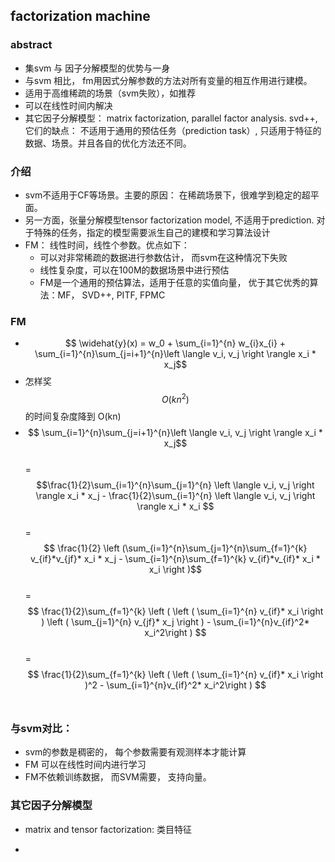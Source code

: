 ## factorization machine
### abstract
- 集svm 与 因子分解模型的优势与一身
- 与svm 相比， fm用因式分解参数的方法对所有变量的相互作用进行建模。
- 适用于高维稀疏的场景（svm失败），如推荐
- 可以在线性时间内解决
- 其它因子分解模型： matrix factorization, parallel factor analysis. svd++,  它们的缺点： 不适用于通用的预估任务（prediction task）, 只适用于特征的数据、场景。并且各自的优化方法还不同。

### 介绍
- svm不适用于CF等场景。主要的原因： 在稀疏场景下，很难学到稳定的超平面。
- 另一方面，张量分解模型tensor factorization model, 不适用于prediction. 对于特殊的任务，指定的模型需要派生自己的建模和学习算法设计
- FM： 线性时间，线性个参数。优点如下：
    - 可以对非常稀疏的数据进行参数估计， 而svm在这种情况下失败
    - 线性复杂度，可以在100M的数据场景中进行预估
    - FM是一个通用的预估算法，适用于任意的实值向量， 优于其它优秀的算法：MF， SVD++, PITF, FPMC
    
### FM 
- $$ \widehat{y}(x) = w_0 + \sum_{i=1}^{n} w_{i}x_{i}  + \sum_{i=1}^{n}\sum_{j=i+1}^{n}\left \langle v_i, v_j \right \rangle x_i * x_j$$
- 怎样奖$$O(kn^2)$$的时间复杂度降到 O(kn)
- $$ \sum_{i=1}^{n}\sum_{j=i+1}^{n}\left \langle v_i, v_j \right \rangle x_i * x_j$$ <br/>
   = $$\frac{1}{2}\sum_{i=1}^{n}\sum_{j=1}^{n} \left \langle v_i, v_j \right \rangle x_i * x_j - \frac{1}{2}\sum_{i=1}^{n} \left \langle v_i, v_j \right \rangle x_i * x_i $$ <br/>
   = $$ \frac{1}{2} \left (\sum_{i=1}^{n}\sum_{j=1}^{n}\sum_{f=1}^{k} v_{if}*v_{jf}* x_i * x_j - \sum_{i=1}^{n}\sum_{f=1}^{k} v_{if}*v_{if}* x_i * x_i    \right )$$ <br/>
   = $$ \frac{1}{2}\sum_{f=1}^{k} \left (  \left ( \sum_{i=1}^{n} v_{if}* x_i \right ) \left ( \sum_{j=1}^{n} v_{jf}* x_j \right )  - \sum_{i=1}^{n}v_{if}^2* x_i^2\right ) $$  <br/>
   = $$ \frac{1}{2}\sum_{f=1}^{k} \left (  \left ( \sum_{i=1}^{n} v_{if}* x_i \right )^2  - \sum_{i=1}^{n}v_{if}^2* x_i^2\right ) $$  <br/>

### 与svm对比：
- svm的参数是稠密的， 每个参数需要有观测样本才能计算
- FM 可以在线性时间内进行学习
- FM不依赖训练数据， 而SVM需要， 支持向量。

### 其它因子分解模型
- matrix and tensor factorization:
    类目特征
    
-  